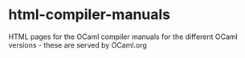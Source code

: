 # html-compiler-manuals
HTML pages for the OCaml compiler manuals for the different OCaml versions - these are served by OCaml.org
